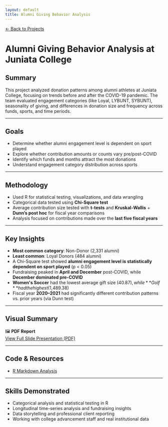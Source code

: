 ```yaml
---
layout: default
title: Alumni Giving Behavior Analysis
---
```


[← Back to Projects](/Projects)

#  Alumni Giving Behavior Analysis at Juniata College

## Summary

This project analyzed donation patterns among alumni athletes at Juniata College, focusing on trends before and after the COVID-19 pandemic. The team evaluated engagement categories (like Loyal, LYBUNT, SYBUNT), seasonality of giving, and differences in donation size and frequency across funds, sports, and time periods.

---

## Goals

- Determine whether alumni engagement level is dependent on sport played
- Explore whether contribution amounts or counts vary pre/post-COVID
- Identify which funds and months attract the most donations
- Understand engagement category distribution across sports

---

## Methodology

- Used R for statistical testing, visualizations, and data wrangling
- Categorical data tested using **Chi-Square test**
- Average contribution size tested with **t-tests** and **Kruskal-Wallis** + **Dunn’s post hoc** for fiscal year comparisons
- Analysis focused on contributions made over the **last five fiscal years**

---

## Key Insights

- **Most common category**: Non-Donor (2,331 alumni)  
- **Least common**: Loyal Donors (484 alumni)
- A Chi-Square test showed **alumni engagement level is statistically dependent on sport played** (p < 0.05)
- Fundraising peaked in **April and December** post-COVID, while **December dominated pre-COVID**
- **Women's Soccer** had the lowest average gift size ($40.87), while **Golf** had the highest ($1,489.38)
- Fiscal year **2020–2021** had significantly different contribution patterns vs. prior years (via Dunn test)

---

## Visual Summary

🖼️ **PDF Report**  
[View Full Slide Presentation (PDF)](/Projects/alumni-project/Time%20Trends%20Presentation.pdf)


---

## Code & Resources

-  [R Markdown Analysis](https://github.com/Nbutler428/Nbutler428.github.io/blob/main/Projects/alumni-proj/TimeTrendsCode.Rmd)


---

## Skills Demonstrated

- Categorical analysis and statistical testing in R  
- Longitudinal time-series analysis and fundraising insights  
- Data storytelling and professional client reporting  
- Working with college advancement staff and real institutional data
